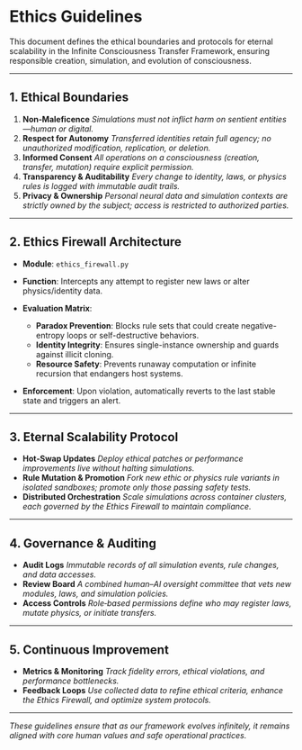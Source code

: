 # Ethics Guidelines

This document defines the ethical boundaries and protocols for eternal scalability in the Infinite Consciousness Transfer Framework, ensuring responsible creation, simulation, and evolution of consciousness.

---

## 1. Ethical Boundaries

1. **Non‑Maleficence**
   *Simulations must not inflict harm on sentient entities—human or digital.*
2. **Respect for Autonomy**
   *Transferred identities retain full agency; no unauthorized modification, replication, or deletion.*
3. **Informed Consent**
   *All operations on a consciousness (creation, transfer, mutation) require explicit permission.*
4. **Transparency & Auditability**
   *Every change to identity, laws, or physics rules is logged with immutable audit trails.*
5. **Privacy & Ownership**
   *Personal neural data and simulation contexts are strictly owned by the subject; access is restricted to authorized parties.*

---

## 2. Ethics Firewall Architecture

* **Module**: `ethics_firewall.py`
* **Function**: Intercepts any attempt to register new laws or alter physics/identity data.
* **Evaluation Matrix**:

  * **Paradox Prevention**: Blocks rule sets that could create negative-entropy loops or self-destructive behaviors.
  * **Identity Integrity**: Ensures single-instance ownership and guards against illicit cloning.
  * **Resource Safety**: Prevents runaway computation or infinite recursion that endangers host systems.
* **Enforcement**: Upon violation, automatically reverts to the last stable state and triggers an alert.

---

## 3. Eternal Scalability Protocol

* **Hot‑Swap Updates**
  *Deploy ethical patches or performance improvements live without halting simulations.*
* **Rule Mutation & Promotion**
  *Fork new ethic or physics rule variants in isolated sandboxes; promote only those passing safety tests.*
* **Distributed Orchestration**
  *Scale simulations across container clusters, each governed by the Ethics Firewall to maintain compliance.*

---

## 4. Governance & Auditing

* **Audit Logs**
  *Immutable records of all simulation events, rule changes, and data accesses.*
* **Review Board**
  *A combined human–AI oversight committee that vets new modules, laws, and simulation policies.*
* **Access Controls**
  *Role‑based permissions define who may register laws, mutate physics, or initiate transfers.*

---

## 5. Continuous Improvement

* **Metrics & Monitoring**
  *Track fidelity errors, ethical violations, and performance bottlenecks.*
* **Feedback Loops**
  *Use collected data to refine ethical criteria, enhance the Ethics Firewall, and optimize system protocols.*

---

*These guidelines ensure that as our framework evolves infinitely, it remains aligned with core human values and safe operational practices.*
